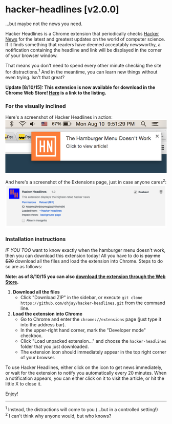 # hacker-headlines [v2.0.0]
...but maybe not the news you need.

Hacker Headlines is a Chrome extension that periodically checks [Hacker News](https://news.ycombinator.com/) for the latest and greatest updates on the world of computer science. If it finds something that readers have deemed acceptably newsworthy, a notification containing the headline and link will be displayed in the corner of your browser window. 

That means you don't need to spend every other minute checking the site for distractions.<sup>1</sup> And in the meantime, you can learn new things without even trying. Isn't that great?

**Update [8/10/15]: This extension is now available for download in the Chrome Web Store! [Here](https://chrome.google.com/webstore/detail/hacker-headlines/delnkcnicmhpooaokjbbpddaeikmhkin) is a link to the listing.**

### For the visually inclined
Here's a screenshot of Hacker Headlines in action: ![alt text](https://github.com/ohjay/hacker-headlines/blob/master/images/popup_screenshot.png "The popup in action")

And here's a screenshot of the Extensions page, just in case anyone cares<sup>2</sup>: ![alt text](https://github.com/ohjay/hacker-headlines/blob/master/images/extensionpage_screenshot.png "The almighty chrome://extensions page")

### Installation instructions
_IF YOU TOO_ want to know exactly when the hamburger menu doesn't work, then you can download this extension today! All you have to do is ~~pay me $20~~ download all the files and load the extension into Chrome. Steps to do so are as follows:

**Note: as of 8/10/15 you can also [download the extension through the Web Store](https://chrome.google.com/webstore/detail/hacker-headlines/delnkcnicmhpooaokjbbpddaeikmhkin).**

1. **Download all the files**
    - Click "Download ZIP" in the sidebar, or execute `git clone https://github.com/ohjay/hacker-headlines.git` from the command line.
2. **Load the extension into Chrome**
    - Go to Chrome and enter the `chrome://extensions` page (just type it into the address bar).
    - In the upper-right hand corner, mark the "Developer mode" checkbox.
    - Click "Load unpacked extension..." and choose the `hacker-headlines` folder that you just downloaded.
    - The extension icon should immediately appear in the top right corner of your browser. 
    
To use Hacker Headlines, either click on the icon to get news immediately, or wait for the extension to notify you automatically every 20 minutes. When a notification appears, you can either click on it to visit the article, or hit the little X to close it. 

Enjoy!

***
<sup>1</sup> Instead, the distractions will come to you (...but in a controlled setting!)<br>
<sup>2</sup> I can't think why anyone would, but who knows?
